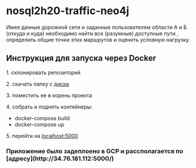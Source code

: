 # nosql2h20-traffic-neo4j

Имея данные дорожной сети и заданные пользователем области А и Б (откуда и куда) необходимо найти все (разумные) доступные пути , определить общие точки этих маршрутов и оценить условную нагрузку.

<p>
  <h2>Инструкция для запуска через Docker</h2>
  <p>1. склонировать репозиторий</p>
  <p>2. скачать папку с <a href="https://yadi.sk/d/6OAiV0jBxgjD-Q?w=1">диска</a></p>
  <p>3. поместить ее в корень проекта</p>
  <p>4. собрать и поднять контейнеры:</p>
  <ul>
    <li>docker-compose build</li>  
    <li>docker-compose up</li>
  </ul>
  <p>5. перейти на <a href="http://localhost:5000">localhost:5000</a></p>
  <h3>Приложение было задеплоено в GCP и рассполагается по [адресу](http://34.76.181.112:5000/)</h3>
</p>
